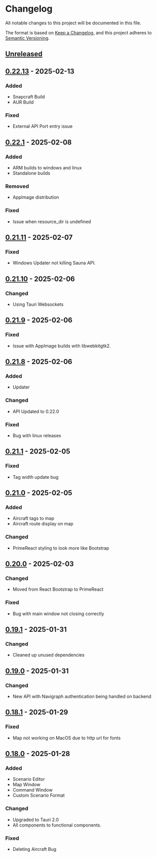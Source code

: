 # Changelog

All notable changes to this project will be documented in this file.

The format is based on [Keep a Changelog](https://keepachangelog.com/en/1.1.0/),
and this project adheres to [Semantic Versioning](https://semver.org/spec/v2.0.0.html).

## [Unreleased]

## [0.22.13] - 2025-02-13
### Added
- Snapcraft Build
- AUR Build

### Fixed
- External API Port entry issue

## [0.22.1] - 2025-02-08
### Added
- ARM builds to windows and linux
- Standalone builds

### Removed
- AppImage distribution

### Fixed
- Issue when resource_dir is undefined

## [0.21.11] - 2025-02-07
### Fixed
- Windows Updater not killing Sauna API.

## [0.21.10] - 2025-02-06
### Changed
- Using Tauri Websockets

## [0.21.9] - 2025-02-06
### Fixed
- Issue with AppImage builds with libwebkitgtk2.

## [0.21.8] - 2025-02-06
### Added
- Updater

### Changed
- API Updated to 0.22.0

### Fixed
- Bug with linux releases

## [0.21.1] - 2025-02-05
### Fixed
- Tag width update bug

## [0.21.0] - 2025-02-05
### Added
- Aircraft tags to map
- Aircraft route display on map

### Changed
- PrimeReact styling to look more like Bootstrap

## [0.20.0] - 2025-02-03
### Changed
- Moved from React Bootstrap to PrimeReact

### Fixed
- Bug with main window not closing correctly

## [0.19.1] - 2025-01-31
### Changed
- Cleaned up unused dependencies

## [0.19.0] - 2025-01-31
### Changed
- New API with Navigraph authentication being handled on backend

## [0.18.1] - 2025-01-29
### Fixed
- Map not working on MacOS due to http url for fonts

## [0.18.0] - 2025-01-28
### Added
- Scenario Editor
- Map Window
- Command Window
- Custom Scenario Format

### Changed
- Upgraded to Tauri 2.0
- All components to functional components.

### Fixed
- Deleting Aircraft Bug

[Unreleased]: https://github.com/sauna-sim/sauna-ui/compare/v0.22.13...master
[0.22.13]: https://github.com/sauna-sim/sauna-ui/compare/v0.22.1...v0.22.13
[0.22.1]: https://github.com/sauna-sim/sauna-ui/compare/v0.21.11...v0.22.1
[0.21.11]: https://github.com/sauna-sim/sauna-ui/compare/v0.21.10...v0.21.11
[0.21.10]: https://github.com/sauna-sim/sauna-ui/compare/v0.21.9...v0.21.10
[0.21.9]: https://github.com/sauna-sim/sauna-ui/compare/v0.21.8...v0.21.9
[0.21.8]: https://github.com/sauna-sim/sauna-ui/compare/v0.21.1...v0.21.8
[0.21.1]: https://github.com/sauna-sim/sauna-ui/compare/v0.21.0...v0.21.1
[0.21.0]: https://github.com/sauna-sim/sauna-ui/compare/v0.20.0...v0.21.0
[0.20.0]: https://github.com/sauna-sim/sauna-ui/compare/v0.19.1...v0.20.0
[0.19.1]: https://github.com/sauna-sim/sauna-ui/compare/v0.19.0...v0.19.1
[0.19.0]: https://github.com/sauna-sim/sauna-ui/compare/v0.18.1...v0.19.0
[0.18.1]: https://github.com/sauna-sim/sauna-ui/compare/v0.18.0...v0.18.1
[0.18.0]: https://github.com/sauna-sim/sauna-ui/compare/v0.17.5...v0.18.0
